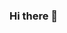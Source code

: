 ### Hi there 👋

<!--
**GeethDias/GeethDias** is a ✨ _special_ ✨ repository because its `README.md` (this file) appears on your GitHub profile.

Here are some ideas to get you started:

- 🔭 I’m currently working on Python programming in the field of cybersecurity.
- 🌱 I’m currently learning Python Programming, Networking, Ethical Hacking, and German  
- 👯 I’m looking to collaborate on projects in the field of information security
- 🤔 I’m looking for help with students/professionals who are learning/working in the field of Cybersecurity.
- 💬 Ask me about ...
- 📫 How to reach me: geethdias9@gmail.com
-->

